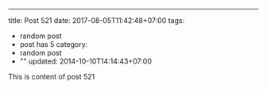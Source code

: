 ---
title: Post 521
date: 2017-08-05T11:42:48+07:00
tags:
  - random post
  - post has 5
category:
  - random post
  - ""
updated: 2014-10-10T14:14:43+07:00

This is content of post 521